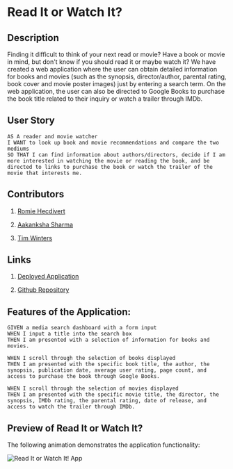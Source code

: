 # Read It or Watch It?

## Description

Finding it difficult to think of your next read or movie? Have a book or movie in mind, but don't know if you should read it or maybe watch it? We have created a web application where the user can obtain detailed information for books and movies (such as the synopsis, director/author, parental rating, book cover and movie poster images) just by entering a search term. On the web application, the user can also be directed to Google Books to purchase the book title related to their inquiry or watch a trailer through IMDb.

## User Story
~~~
AS A reader and movie watcher  
I WANT to look up book and movie recommendations and compare the two mediums  
SO THAT I can find information about authors/directors, decide if I am more interested in watching the movie or reading the book, and be directed to links to purchase the book or watch the trailer of the movie that interests me.  
~~~

## Contributors

1. [Romie Hecdivert](https://github.com/rh9891)

2. [Aakanksha Sharma](https://github.com/asharma1398)

3. [Tim Winters](https://github.com/erasersleeve)

## Links

1. [Deployed Application](https://rh9891.github.io/ReadItOrWatchIt)

2. [Github Repository](https://github.com/rh9891/ReadItOrWatchIt)

## Features of the Application:
~~~
GIVEN a media search dashboard with a form input  
WHEN I input a title into the search box  
THEN I am presented with a selection of information for books and movies.

WHEN I scroll through the selection of books displayed  
THEN I am presented with the specific book title, the author, the synopsis, publication date, average user rating, page count, and access to purchase the book through Google Books.

WHEN I scroll through the selection of movies displayed  
THEN I am presented with the specific movie title, the director, the synopsis, IMDb rating, the parental rating, date of release, and access to watch the trailer through IMDb.
~~~

## Preview of Read It or Watch It?

The following animation demonstrates the application functionality:

![Read It or Watch It! App](https://github.com/erasersleeve/Multimedia-Search-Engine/blob/master/assets/Read%20It%20or%20Watch%20It.gif)